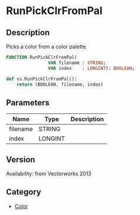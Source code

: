 # RunPickClrFromPal

## Description
Picks a color from a color palette

```pascal
FUNCTION RunPickClrFromPal(
				VAR filename : STRING;
				VAR index    : LONGINT): BOOLEAN;
```

```python
def vs.RunPickClrFromPal():
    return (BOOLEAN, filename, index)
```

## Parameters
|Name|Type|Description|
|---|---|---|
|filename|STRING|   |
|index|LONGINT|   |

## Version
Availability: from Vectorworks 2013

## Category
* [Color](../Categories/Color.md)

